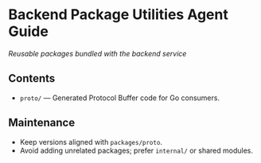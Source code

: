 # Backend Package Utilities Agent Guide
*Reusable packages bundled with the backend service*

## Contents
- `proto/` — Generated Protocol Buffer code for Go consumers.

## Maintenance
- Keep versions aligned with `packages/proto`.
- Avoid adding unrelated packages; prefer `internal/` or shared modules.

